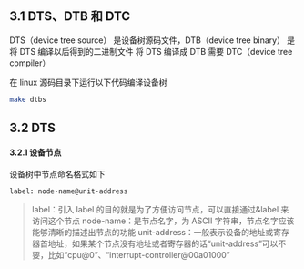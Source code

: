 ## 3.1 DTS、DTB 和 DTC

DTS（device tree source） 是设备树源码文件，DTB（device tree binary） 是将 DTS 编译以后得到的二进制文件
将 DTS 编译成 DTB 需要 DTC（device tree compiler）

在 linux 源码目录下运行以下代码编译设备树
```sh
make dtbs
```


## 3.2 DTS

#### 3.2.1 设备节点

设备树中节点命名格式如下
```
label: node-name@unit-address
```

>label：引入 label 的目的就是为了方便访问节点，可以直接通过&label 来访问这个节点
>node-name：是节点名字，为 ASCII 字符串，节点名字应该能够清晰的描述出节点的功能
>unit-address：一般表示设备的地址或寄存器首地址，如果某个节点没有地址或者寄存器的话“unit-address”可以不要，比如“cpu@0”、“interrupt-controller@00a01000”

